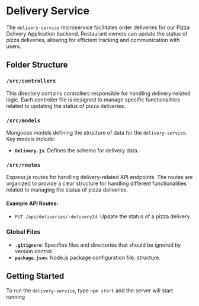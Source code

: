 # Delivery Service

The `delivery-service` microservice facilitates order deliveries for our Pizza Delivery Application backend. Restaurant owners can update the status of pizza deliveries, allowing for efficient tracking and communication with users.

## Folder Structure

### `/src/controllers`

This directory contains controllers responsible for handling delivery-related logic. Each controller file is designed to manage specific functionalities related to updating the status of pizza deliveries.

### `/src/models`

Mongoose models defining the structure of data for the `delivery-service`. Key models include:

- **`Delivery.js`**: Defines the schema for delivery data.

### `/src/routes`

Express.js routes for handling delivery-related API endpoints. The routes are organized to provide a clear structure for handling different functionalities related to managing the status of pizza deliveries.

#### Example API Routes:

- `PUT /api/deliveries/:deliveryId`: Update the status of a pizza delivery.

### Global Files

- **`.gitignore`**: Specifies files and directories that should be ignored by version control.
- **`package.json`**: Node.js package configuration file. structure.

## Getting Started

To run the `delivery-service`, type `npm start` and the server will start running
